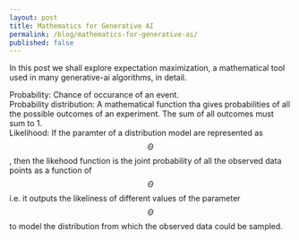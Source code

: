 ```yaml
---
layout: post
title: Mathematics for Generative AI
permalink: /blog/mathematics-for-generative-ai/
published: false
---
```


In this post we shall explore expectation maximization, a mathematical tool used in many generative-ai algorithms, in detail.  

Probability: Chance of occurance of an event.   
Probability distribution: A mathematical function tha gives probabilities of all the possible outcomes of an experiment. The sum of all outcomes must sum to 1.  
Likelihood: If the paramter of a distribution model are represented as $$ \Theta $$, then the likehood function is the joint probability of all the observed data points as a function of $$ \Theta $$ i.e. it outputs the likeliness of different values of the parameter $$ \Theta $$ to model the distribution from which the observed data could be sampled.
